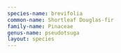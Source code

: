 ```yaml
---
species-name: brevifolia
common-name: Shortleaf Douglas-fir
family-name: Pinaceae
genus-name: pseudotsuga
layout: species
---
```

